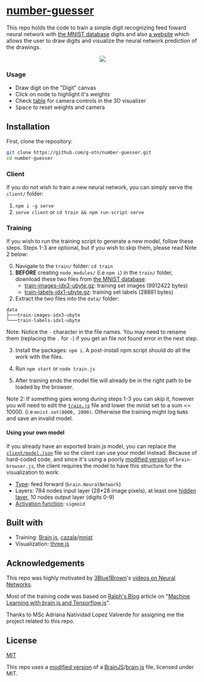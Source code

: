 # [number-guesser](https://g-otn.github.io/number-guesser/)

This repo holds the code to train a simple digit recognizing feed foward neural network
with [the MNIST database](http://yann.lecun.com/exdb/mnist/) digits and also [a website](https://g-otn.github.io/number-guesser) which allows the user to draw digits and visualize
the neural network prediction of the drawings.

<p align="center">
   <img src="https://user-images.githubusercontent.com/44736064/100669492-3c709e80-333c-11eb-9b54-540d844f4eda.gif">
</p>

### Usage
- Draw digit on the "Digit" canvas
- Click on node to highlight it's weights
- Check [table](https://github.com/yomotsu/camera-controls#examples) for camera controls in the 3D visualizer
- <kbd>Space</kbd> to reset weights and camera

## Installation

First, clone the repository: 
```bash
git clone https://github.com/g-otn/number-guesser.git
cd number-guesser
```

### Client
If you do not wish to train a new neural network, you can simply serve the `client/` folder:
1. `npm i -g serve`
2. `serve client` or `cd train && npm run-script serve`


### Training

If you wish to run the training script to generate a new model, follow these steps. Steps 1-3 are optional, but if you wish to skip them, please read Note 2 below:

0. Navigate to the `train/` folder: `cd train`
1. **BEFORE** creating `node_modules/` (i.e `npm i`) in the `train/` folder, download these two files from [the MNIST database](http://yann.lecun.com/exdb/mnist/):
   - [train-images-idx3-ubyte.gz](http://yann.lecun.com/exdb/mnist/train-images-idx3-ubyte.gz):  training set images (9912422 bytes) 
   - [train-labels-idx1-ubyte.gz](http://yann.lecun.com/exdb/mnist/train-labels-idx1-ubyte.gz):  training set labels (28881 bytes)
2. Extract the two files into the `data/` folder:
```
data
├───train-images-idx3-ubyte
└───train-labels-idx1-ubyte
```
Note: Notice the `-` character in the file names.
You may need to rename them (replacing the `.` for `-`) if you get an file not found error in the next step.

3. Install the packages: `npm i`. A post-install npm script should do all the work with the files.

4. Run `npm start` or `node train.js`

5. After training ends the model file will already be in the right path to be loaded by the browser.

Note 2: If something goes wrong during steps 1-3 you can skip it, however you will need to edit the [`train.js`](train/train.js) file and lower the mnist set to a sum <= 10000. (i.e `mnist.set(8000, 2000)`. Otherwise the training might log `NaN`s and save an invalid model.

#### Using your own model
If you already have an exported brain.js model, you can replace the [`client/model.json`](client/model.json) file so the client can use your model instead.
Because of hard-coded code, and since it's using a poorly [modified version](client\js\vendors\brain.js@2.0.0-beta.2\dist\brain-browser.js) of `brain-browser.js`, the client requires the model to have this structure for the visualization to work:
- [Type](https://github.com/BrainJS/brain.js#neural-network-types): feed forward (`brain.NeuralNetwork`)
- Layers: 784 nodes input layer (28\*28 image pixels), at least one [hidden layer](https://github.com/BrainJS/brain.js#hiddenlayers), 10 nodes output layer (digits 0-9)
- [Activation function](https://github.com/BrainJS/brain.js#activation): `sigmoid`

## Built with
- Training: [Brain.js](https://brain.js.org/#/), [cazala](https://github.com/cazala)/[mnist](https://github.com/cazala/mnist)
- Visualization: [three.js](https://threejs.org)

## Acknowledgements
This repo was highly motivated by [3Blue1Brown](https://www.youtube.com/c/3blue1brown)'s [videos on Neural Networks](https://www.youtube.com/playlist?list=PLZHQObOWTQDNU6R1_67000Dx_ZCJB-3pi).

Most of the training code was based on [Ralph's Blog](https://golb.hplar.ch) article 
on "[Machine Learning with brain.js and Tensorflow.js](https://golb.hplar.ch/2019/01/machine-learning-with-brain-and-tensorflow-js.html)".

Thanks to MSc Adriana Natividad Lopez Valverde for assigning me the project related to this repo.

## License
[MIT](/LICENSE)

This repo uses a [modified version](client\js\vendors\brain.js@2.0.0-beta.2\dist\brain-browser.js) of a [BrainJS](https://github.com/BrainJS)/[brain.js](https://github.com/BrainJS/brain.js) file, licensed under MIT.
